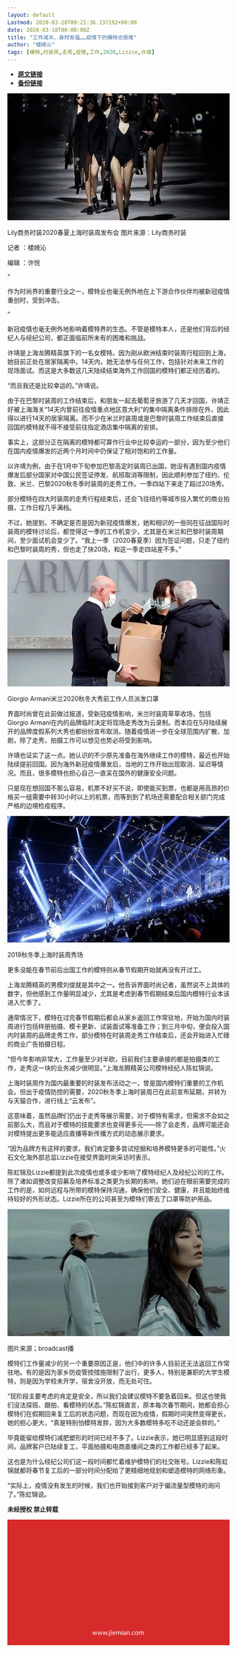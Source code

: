 ```yaml
---
layout: default
Lastmod: 2020-03-28T09:21:36.137192+00:00
date: 2020-03-18T00:00:00Z
title: "工作减半、身材发福……疫情下的模特也很难"
author: "楼婍沁"
tags: [模特,时装周,走秀,疫情,工作,2020,Lizzie,许靖]
---
```


* [**原文链接**](https://mp.weixin.qq.com/s/uEOhkjn69-XlU7Qyeeg87A)
* [**备份链接**](http://archive.today/3wnhU)


![](/images/post/22ee3811eba89acd1e0e56af2e61d326.jpg)

Lily商务时装2020春夏上海时装周发布会 图片来源：Lily商务时装

记者 ：楼婍沁

编辑 ：许悦

“

  

作为时尚界的重要行业之一，模特业也毫无例外地在上下游合作伙伴均被新冠疫情重创时，受到冲击。

  

”

新冠疫情也毫无例外地影响着模特界的生态。不管是模特本人，还是他们背后的经纪人与经纪公司，都正面临前所未有的困难和挑战。

许靖是上海龙腾精英旗下的一名女模特。因为刚从欧洲结束时装周行程回到上海，她目前正处在居家隔离中。14天内，她无法参与任何工作，包括针对未来工作的现场面试。而这是大多数这几天陆续结束海外工作回国的模特们都正经历着的。

“而且我还是比较幸运的。”许靖说。

由于在巴黎时装周的工作结束后，和朋友一起去葡萄牙旅游了几天才回国，许靖正好被上海海关“14天内曾前往疫情重点地区意大利”的集中隔离条件排除在外，因此得以进行14天的居家隔离。而不少在米兰时装周或是巴黎时装周工作结束后直接回国的模特就不得不接受前往指定酒店集中隔离的安排。

事实上，这部分正在隔离的模特都可算作行业中比较幸运的一部分，因为至少他们在国内疫情爆发的近两个月时间中仍保证了相对饱和的工作量。

以许靖为例，由于在1月中下旬参加巴黎高定时装周已出国，她没有遇到国内疫情爆发后部分国家对中国公民签证停发、航班取消等限制，因此顺利参加了纽约、伦敦、米兰、巴黎2020秋冬季时装周的走秀工作。一季四站下来走了超过20场秀。

部分模特在四大时装周的走秀行程结束后，还会飞往纽约等城市投入繁忙的商业拍摄，工作日程几乎满档。

不过，她提到，不确定是否是因为新冠疫情爆发，她和相识的一些同在征战国际时装周的模特讨论后，都觉得这一季的工作机变少，尤其是在米兰和巴黎时装周期间，至少面试机会变少了。“我上一季（2020春夏季）因为签证问题，只走了纽约和巴黎时装周的秀，但也走了快20场，和这一季走四站差不多。”

![](/images/post/ed4cc434959cd4f5fe4f7db812a2e1a8.jpg)

Giorgio Armani米兰2020秋冬大秀前工作人员派发口罩

界面时尚曾在此前做过报道，受新冠疫情影响，米兰时装周草草收场，包括Giorgio Armani在内的品牌临时决定将现场走秀改为云录制。而本应在5月陆续展开的品牌度假系列大秀也都纷纷宣布取消。随着疫情进一步在全球范围内扩散、加剧，除了走秀，拍摄工作可以想见也势必将受到影响。

许靖也证实了这一点。她认识的不少原先准备在海外继续工作的模特，最近也开始陆续提前回国。因为海外新冠疫情爆发后，当地的工作开始出现取消、延迟等情况。而且，很多模特也担心自己一直呆在国外的健康安全问题。

只是现在想回国不那么容易，机票不好买不说，即使能买到票，也都是用高昂的价格买一组需要中转30小时以上的机票，而等到到了机场还需要配合相关部门完成严格的边境检疫程序。

![](/images/post/709b322185c925896d1ef3ebabcbbcfd.jpg)

2019秋冬季上海时装周秀场

更多没能在春节前后出国工作的模特则从春节假期开始就再没有开过工。

上海龙腾精英的男模刘俊就是其中之一。他告诉界面时尚记者，虽然说不上具体的数字，但他感到工作量明显减少，尤其是考虑到春节假期结束后国内模特行业本该进入忙季了。

通常情况下，模特在过完春节假期后都会从家乡返回工作常驻地，开始为国内时装周进行包括样册拍摄、模卡更新、试装面试等准备工作；到三月中旬，便会投入国内时装周的品牌走秀工作，部分模特在时装周走秀工作结束后，还会开始进入忙碌的商业广告拍摄日程。

“但今年影响非常大，工作量至少对半砍，目前我们主要承接的都是拍摄类的工作，走秀这一块的业务减少很明显。”上海龙腾精英公司模特经纪人陈虹锦说。

上海时装周作为国内最重要的时装发布活动之一，曾是国内模特们重要的工作机会。但出于疫情防控的需要，2020秋冬季上海时装周已在此前宣布延期，并转为与天猫合作，进行线上“云发布”。

这意味着，虽然品牌们仍出于走秀等展示需要，对于模特有需求，但需求不会如之前那么大，而且对于模特的技能要求也变得更多元——除了会走秀，品牌可能还会对模特提出更多能适应直播等新传播方式的动态展示要求。

“因为品牌方有这样的要求，我们肯定要多尝试挖掘和培养模特更多的可能性。”火石文化海外部总监Lizzie在接受界面时尚采访时表示。

陈虹锦及Lizzie都提到此次疫情也或多或少影响了模特经纪人及经纪公司的工作。除了诸如调整改变招募及培养标准之类更为长期的影响，她们迫在眼前需要完成的工作的是，如何远程与所带的模特保持沟通，确保他们安全、健康，并且能始终维持较好的外形状态。Lizzie所在的公司甚至为模特们寄去了口罩等防护用品。

![](/images/post/259fa65975152a402008fb2b347fd4ee.jpg)

图片来源；broadcast播

模特们工作量减少的另一个重要原因正是，他们中的许多人目前还无法返回工作常驻地。有的是因为家乡防疫管控措施限制了出行，更多人，特别是兼职的大学生模特，则是因为学校未开学，宿舍没开放，而无处可住。

“现阶段主要考虑的肯定是安全，所以我们会建议模特不要急着回来。但这也使我们没法探班、跟拍、看模特的状态。”陈虹锦直言，原本每次春节期间，她都会担心模特们在假期回来复工后的状态问题，而现在因为疫情，假期时间突然变得更长，她的担心更大，“真是特别怕模特发胖，因为大多数模特多吃不动还是会胖的。”

毕竟能留给模特们减肥塑形的时间已经不多了。Lizzie表示，她已明显感到这段时间，品牌客户已陆续复工，平面拍摄和电商直播间之类的工作都已经多了起来。

这也是为什么经纪公司们这一段时间都忙着维护模特们的社交账号。Lizzie和陈虹锦就都将春节复工后的一部分时间分配给了更精细地规划和塑造模特的网络形象。

“实际上，疫情没有发生的时候，我们也开始接到客户对于偏流量型模特的询问了。”陈虹锦说。

  

**未经授权 禁止转载**

  

  

![](/images/post/3ef9527fd7edfb43b0c70486c7a956af.jpg)

